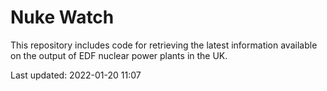 # Nuke Watch

This repository includes code for retrieving the latest information available on the output of EDF nuclear power plants in the UK.

Last updated: 2022-01-20 11:07